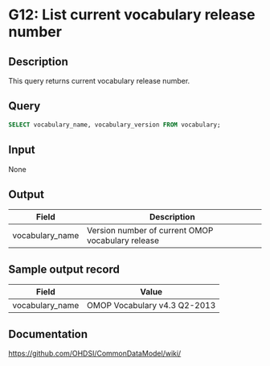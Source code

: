 # G12: List current vocabulary release number

## Description
This query returns current vocabulary release number.

## Query
```sql
SELECT vocabulary_name, vocabulary_version FROM vocabulary;
```

## Input

None

## Output

| Field |  Description |
| --- | --- |
|  vocabulary_name |  Version number of current OMOP vocabulary release |

## Sample output record

| Field |  Value |
| --- | --- |
|  vocabulary_name |  OMOP Vocabulary v4.3 Q2-2013 |


## Documentation
https://github.com/OHDSI/CommonDataModel/wiki/
